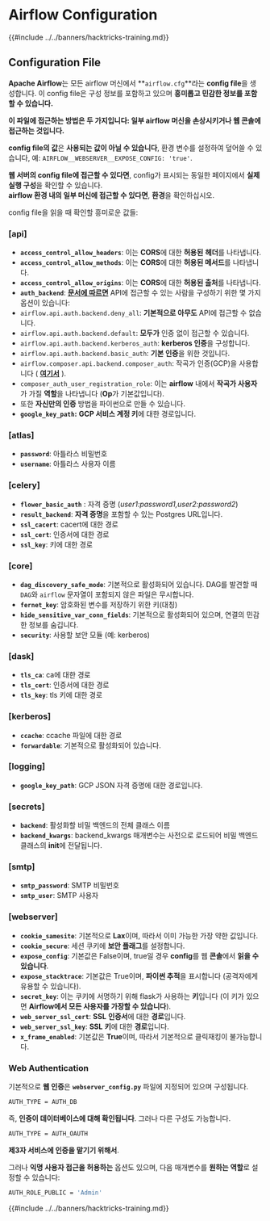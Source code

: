 # Airflow Configuration

{{#include ../../banners/hacktricks-training.md}}

## Configuration File

**Apache Airflow**는 모든 airflow 머신에서 **`airflow.cfg`**라는 **config file**을 생성합니다. 이 config file은 구성 정보를 포함하고 있으며 **흥미롭고 민감한 정보를 포함할 수 있습니다.**

**이 파일에 접근하는 방법은 두 가지입니다: 일부 airflow 머신을 손상시키거나 웹 콘솔에 접근하는 것입니다.**

**config file의 값**은 **사용되는 값이 아닐 수 있습니다**, 환경 변수를 설정하여 덮어쓸 수 있습니다, 예: `AIRFLOW__WEBSERVER__EXPOSE_CONFIG: 'true'`.

**웹 서버의 config file에 접근할 수 있다면**, config가 표시되는 동일한 페이지에서 **실제 실행 구성**을 확인할 수 있습니다.\
**airflow 환경 내의 일부 머신에 접근할 수 있다면**, **환경**을 확인하십시오.

config file을 읽을 때 확인할 흥미로운 값들:

### \[api]

- **`access_control_allow_headers`**: 이는 **CORS**에 대한 **허용된** **헤더**를 나타냅니다.
- **`access_control_allow_methods`**: 이는 **CORS**에 대한 **허용된 메서드**를 나타냅니다.
- **`access_control_allow_origins`**: 이는 **CORS**에 대한 **허용된 출처**를 나타냅니다.
- **`auth_backend`**: [**문서에 따르면**](https://airflow.apache.org/docs/apache-airflow/stable/security/api.html) API에 접근할 수 있는 사람을 구성하기 위한 몇 가지 옵션이 있습니다:
- `airflow.api.auth.backend.deny_all`: **기본적으로 아무도** API에 접근할 수 없습니다.
- `airflow.api.auth.backend.default`: **모두가** 인증 없이 접근할 수 있습니다.
- `airflow.api.auth.backend.kerberos_auth`: **kerberos 인증**을 구성합니다.
- `airflow.api.auth.backend.basic_auth`: **기본 인증**을 위한 것입니다.
- `airflow.composer.api.backend.composer_auth`: 작곡가 인증(GCP)을 사용합니다 ( [**여기서**](https://cloud.google.com/composer/docs/access-airflow-api) ).
- `composer_auth_user_registration_role`: 이는 **airflow** 내에서 **작곡가 사용자**가 가질 **역할**을 나타냅니다 (**Op**가 기본값입니다).
- 또한 **자신만의 인증** 방법을 파이썬으로 만들 수 있습니다.
- **`google_key_path`:** **GCP 서비스 계정 키**에 대한 경로입니다.

### **\[atlas]**

- **`password`**: 아틀라스 비밀번호
- **`username`**: 아틀라스 사용자 이름

### \[celery]

- **`flower_basic_auth`** : 자격 증명 (_user1:password1,user2:password2_)
- **`result_backend`**: **자격 증명**을 포함할 수 있는 Postgres URL입니다.
- **`ssl_cacert`**: cacert에 대한 경로
- **`ssl_cert`**: 인증서에 대한 경로
- **`ssl_key`**: 키에 대한 경로

### \[core]

- **`dag_discovery_safe_mode`**: 기본적으로 활성화되어 있습니다. DAG를 발견할 때 `DAG`와 `airflow` 문자열이 포함되지 않은 파일은 무시합니다.
- **`fernet_key`**: 암호화된 변수를 저장하기 위한 키(대칭)
- **`hide_sensitive_var_conn_fields`**: 기본적으로 활성화되어 있으며, 연결의 민감한 정보를 숨깁니다.
- **`security`**: 사용할 보안 모듈 (예: kerberos)

### \[dask]

- **`tls_ca`**: ca에 대한 경로
- **`tls_cert`**: 인증서에 대한 경로
- **`tls_key`**: tls 키에 대한 경로

### \[kerberos]

- **`ccache`**: ccache 파일에 대한 경로
- **`forwardable`**: 기본적으로 활성화되어 있습니다.

### \[logging]

- **`google_key_path`**: GCP JSON 자격 증명에 대한 경로입니다.

### \[secrets]

- **`backend`**: 활성화할 비밀 백엔드의 전체 클래스 이름
- **`backend_kwargs`**: backend_kwargs 매개변수는 사전으로 로드되어 비밀 백엔드 클래스의 **init**에 전달됩니다.

### \[smtp]

- **`smtp_password`**: SMTP 비밀번호
- **`smtp_user`**: SMTP 사용자

### \[webserver]

- **`cookie_samesite`**: 기본적으로 **Lax**이며, 따라서 이미 가능한 가장 약한 값입니다.
- **`cookie_secure`**: 세션 쿠키에 **보안 플래그**를 설정합니다.
- **`expose_config`**: 기본값은 False이며, true일 경우 **config**를 웹 **콘솔**에서 **읽을 수 있습니다**.
- **`expose_stacktrace`**: 기본값은 True이며, **파이썬 추적**을 표시합니다 (공격자에게 유용할 수 있습니다).
- **`secret_key`**: 이는 쿠키에 서명하기 위해 flask가 사용하는 **키**입니다 (이 키가 있으면 **Airflow에서 모든 사용자를 가장할 수 있습니다**).
- **`web_server_ssl_cert`**: **SSL** **인증서**에 대한 **경로**입니다.
- **`web_server_ssl_key`**: **SSL** **키**에 대한 **경로**입니다.
- **`x_frame_enabled`**: 기본값은 **True**이며, 따라서 기본적으로 클릭재킹이 불가능합니다.

### Web Authentication

기본적으로 **웹 인증**은 **`webserver_config.py`** 파일에 지정되어 있으며 구성됩니다.
```bash
AUTH_TYPE = AUTH_DB
```
즉, **인증이 데이터베이스에 대해 확인됩니다**. 그러나 다른 구성도 가능합니다.
```bash
AUTH_TYPE = AUTH_OAUTH
```
**제3자 서비스에 인증을 맡기기 위해서**.

그러나 **익명 사용자 접근을 허용하는** 옵션도 있으며, 다음 매개변수를 **원하는 역할**로 설정할 수 있습니다:
```bash
AUTH_ROLE_PUBLIC = 'Admin'
```
{{#include ../../banners/hacktricks-training.md}}
